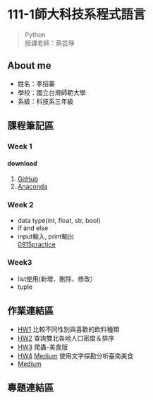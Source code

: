 # 111-1師大科技系程式語言 

> Python <br>
> 授課老師：蔡芸琤

## About me 
 * 姓名：李招蓁
 * 學校：國立台灣師範大學
 * 系級：科技系三年級
## 課程筆記區
### Week 1
#### download 
1. [GitHub](https://github.com/) <br>
2. [Anaconda](https://www.anaconda.com/products/distribution)
### Week 2 
- data type(int, float, str, bool)
- if and else
- input輸入, print輸出<br>
   [0915practice](https://github.com/janliex/PL/blob/main/practice1.ipynb)
### Week3
- list使用(新增、刪除、修改）
- tuple

## 作業連結區
- [HW1](https://github.com/janliex/PL/blob/main/HW1_folder/HW1.ipynb)
  比較不同性別與喜歡的飲料種類
- [HW2](https://github.com/janliex/PL/blob/main/HW2_folder/HW2.ipynb)
   查詢雙北各地人口密度＆排序
- [HW3](https://github.com/janliex/PL/blob/main/HW3_folder/HW3.ipynb)
   爬蟲-美食版 
- [HW4](https://github.com/janliex/PL/blob/main/HW4_folder/HW04.ipynb) [Medium](https://medium.com/@jenny.lee.91518/使用文字探勘分析臺南美食-74a499eed724)
   使用文字探勘分析臺南美食
- [Medium](https://medium.com/@jenny.lee.91518/桃園景點熱點圖-python文本共現網路分析-c077c504f403)

## 專題連結區
